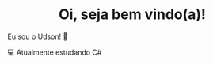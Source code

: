  <h1 align="center">Oi, seja bem vindo(a)!</h1>

Eu sou o Udson! 👋

💻 Atualmente estudando C# 











